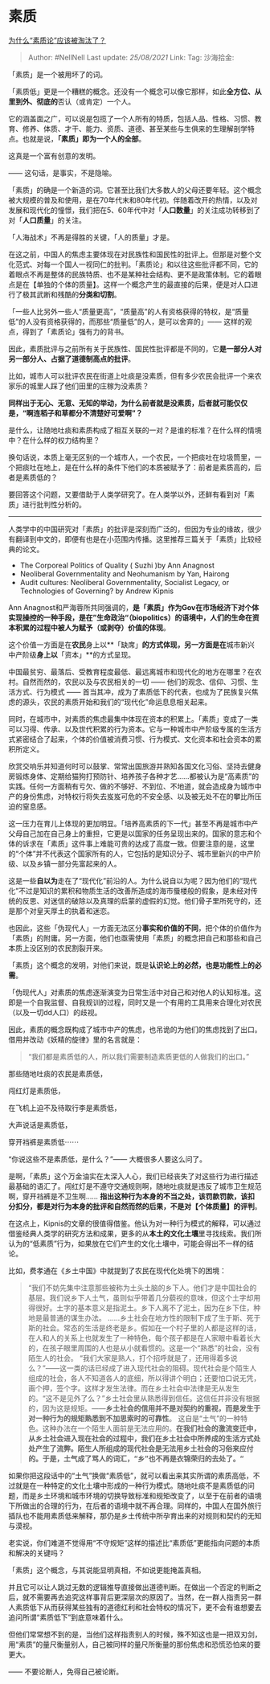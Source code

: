 # 素质
[为什么“素质论”应该被淘汰了？](https://zhuanlan.zhihu.com/p/103268667)

> Author: #NellNell
> Last update: *25/08/2021*
> Link:
> Tag:
> 沙海拾金:

「素质」是一个被用坏了的词。

「素质低」更是一个糟糕的概念。还没有一个概念可以像它那样，如此**全方位、从里到外、彻底的**否认（或肯定）一个人。

它的涵盖面之广，可以说是包揽了一个人所有的特质，包括人品、性格、习惯、教育、修养、体质、才干、能力、资质、道德、甚至某些与生俱来的生理解剖学特点。也就是说，**「素质」即为一个人的全部**。

这真是一个富有创意的发明。

—— 这句话，是事实，不是隐喻。

「素质」的确是一个新造的词。它甚至比我们大多数人的父母还要年轻。这个概念被大规模的普及和使用，是在70年代末和80年代初。伴随着改开的热情，以及对发展和现代化的憧憬，我们把在5、60年代中对「**人口数量**」的关注成功转移到了对「**人口质量**」的关注。

「人海战术」不再是得胜的关键，「人的质量」才是。

在这之前，中国人的焦虑主要体现在对民族性和国民性的批评上。但那是对整个文化范式、对每一个国人一视同仁的批判。「素质论」和以往这些批评都不同，它的着眼点不再是整体的民族特质、也不是某种社会结构、更不是政策体制。它的着眼点是在【单独的个体的质量】。这样一个概念产生的最直接的后果，便是对人口进行了极其武断和残酷的**分类和切割**。

「一些人比另外一些人“质量更高”，“质量高”的人有资格获得的特权，是“质量低”的人没有资格获得的，而那些“质量低”的人，是可以舍弃的」—— 这样的观点，得到了「素质论」强有力的背书。

因此，素质批评与之前所有关于民族性、国民性批评都是不同的，它**是一部分人对另一部分人、占据了道德制高点的批评**。

比如，城市人可以批评农民在街道上吐痰是没素质，但有多少农民会批评一个来农家乐的城里人踩了他们田里的庄稼为没素质？

**同样出于无心、无意、无知的举动，为什么前者就是没素质，后者就可能仅仅是，“啊连稻子和草都分不清楚好可爱啊”？**

是什么，让随地吐痰和素质构成了相互关联的一对？是谁的标准？在什么样的情境中？在什么样的权力结构里？

换句话说，本质上毫无区别的一个城市人，一个农民，一个把痰吐在垃圾筒里，一个把痰吐在地上，是在什么样的条件下他们的本质被赋予了：前者是素质高的，后者是素质低的？

要回答这个问题，又要借助于人类学研究了。在人类学以外，还鲜有看到对「素质」进行批判性分析的。

---

人类学中的中国研究对「素质」的批评是深刻而广泛的，但因为专业的缘故，很少有翻译到中文的，即便有也是在小范围内传播。这里推荐三篇关于「素质」比较经典的论文。

-   The Corporeal Politics of Quality ( Suzhi )by Ann Anagnost
-   Neoliberal Governmentality and Neohumanism by Yan, Hairong
-   Audit cultures: Neoliberal Governmentality, Socialist Legacy, or Technologies of Governing? by Andrew Kipnis

Ann Anagnost和严海蓉所共同强调的，**是「素质」作为Gov在市场经济下对个体实现操控的一种手段，是在”生命政治“（biopolitics）的语境中，人们的生命在资本积累的过程中被人为赋予（或剥夺）价值的体现**。

这个价值一方面是在**农民**身上以**「缺席」**的方式体现，另一方面是在**城市新兴中产阶级**身上以**「资本」**的方式呈现。

中国最贫穷、最落后、受教育程度最低、最远离城市和现代化的地方在哪里？在农村。自然而然的，农民以及与农民相关的一切 —— 他们的观念、信仰、习惯、生活方式、行为模式 —— 首当其冲，成为了素质低下的代表，也成为了民族复兴焦虑的源头，农民的素质开始和我们的“现代化”命运息息相关起来。

同时，在城市中，对素质的焦虑最集中体现在资本的积累上。「素质」变成了一类可以习得、传承、以及世代积累的行为资本。它与一种城市中产阶级专属的生活方式紧密结合了起来，个体的价值被消费习惯、行为模式、文化资本和社会资本的累积所定义。

欣赏交响乐并知道何时可以鼓掌、常常出国旅游并熟知各国文化习俗、坚持去健身房锻炼身体、定期给猫狗打预防针、培养孩子各种才艺……都被认为是“高素质”的实践。任何一方面稍有亏欠、做的不够好、不到位、不地道，就会造成身为城市中产的身份焦虑，对特权行将失去岌岌可危的不安全感、以及被无处不在的攀比所压迫的窒息感。

这一压力在育儿上体现的更加明显。「培养高素质的下一代」甚至不再是城市中产父母自己加在自己身上的重担，它更是以国家的任务呈现出来的。国家的意志和个体的诉求在「素质」这件事上难能可贵的达成了高度一致。但要注意的是，这里的“个体”并不代表这个国家所有的人，它包括的是知识分子、城市里新兴的中产阶级、以及乡镇一部分先富起来的人。

这是一些**自以为**走在了“现代化”前沿的人。为什么说自以为呢？因为他们的“现代化”不过是知识的累积和物质生活的改善所造成的海市蜃楼般的假象，是未经对传统的反思、对迷信的破除以及真理的启蒙的虚假的幻觉。他们骨子里所死守的，还是那个对皇天厚土的执着和迷恋。

也因此，这些「伪现代人」一方面无法区分**事实和价值的不同**，把个体的价值作为「素质」的附庸。另一方面，他们也亟需使用「素质」的概念把自己和那些和自己本质上没区别的农民割裂开来。

「素质」这个概念的发明，对他们来说，既是**认识论上的必然，也是功能性上的必需**。

「伪现代人」对素质的焦虑逐渐演变为日常生活中对自己和对他人的认知标准。这即是一个自我监督、自我规训的过程，同时又是一个有用的工具用来合理化对农民（以及一切dd人口）的歧视。

因此，素质的概念既构成了城市中产的焦虑，也吊诡的为他们的焦虑找到了出口。借用并改动《妖精的旋律》里的名言就是：

> “我们都是素质低的人，所以我们需要制造素质更低的人做我们的出口。”

那些随地吐痰的农民是素质低，

闯红灯是素质低，

在飞机上迫不及待取行李是素质低，

大声说话是素质低，

穿开裆裤是素质低⋯⋯

“你说这些不是素质低，是什么？”—— 大概很多人要这么问了。

是啊，「素质」这个万金油实在太深入人心，我们已经丧失了对这些行为进行描述最基础的语汇了。闯红灯是不遵守交通规则啊，随地吐痰就是违反了城市卫生规范啊，穿开裆裤是不卫生啊…… **指出这种行为本身的不当之处，该罚款罚款，该扣分扣分，都是对行为本身的批评和自然而然的后果，不是对【个体质量】的评判**。

在这点上，Kipnis的文章的很值得借鉴。他认为对一种行为模式的解释，可以通过借鉴经典人类学的研究方法和成果，更多的从**本土的文化土壤**里寻找线索。我们所认为的“低素质”行为，如果放在它们产生的文化土壤中，可能会得出不一样的结论。

比如，费孝通在《乡土中国》中就提到了农民在现代化处境下的困境：

> “我们不妨先集中注意那些被称为土头土脑的乡下人。他们才是中国社会的基层。我们说乡下人土气，虽则似乎带着几分藐视的意味，但这个土字却用得很好。土字的基本意义是指泥土。乡下人离不了泥土，因为在乡下住，种地是最普通的谋生办法。
> ……乡土社会在地方性的限制下成了生于斯、死于斯的社会。常态的生活是终老是乡。假如在一个村子里的人都是这样的话，在人和人的关系上也就发生了一种特色，每个孩子都是在人家眼中看着长大的，在孩子眼里周围的人也是从小就看惯的。这是一个“熟悉”的社会，没有陌生人的社会。
> “我们大家是熟人，打个招呼就是了，还用得着多说么？”——这一类的话已经成了进入现代社会的阻碍。现代社会是个陌生人组成的社会，各人不知道各人的底细，所以得讲个明白；还要怕口说无凭，画个押，签个字。这样才发生法律。而在乡土社会中法律是无从发生的。“这不是见外了么？”乡土社会里从熟悉得到信任。这信任并非没有根据的，因为这是规矩。——**乡土社会的信用并不是对契约的重视，而是发生于对一种行为的规矩熟悉到不加思索时的可靠性**。
> 这自是“土气”的一种特色。这种办法在一个陌生人面前是无法应用的。**在我们社会的激流变迁中，从乡土社会进入现在社会的过程中，我们在乡土社会中所养成的生活方式处处产生了流弊。陌生人所组成的现代社会是无法用乡土社会的习俗来应付的。于是，土气成了骂人的词汇，“乡”也不再是衣锦荣归的去处了。“**

如果你把这段话中的“土气”换做“素质低”，就可以看出来其实所谓的素质高低，不过就是在一种特定的文化土壤中形成的一种行为模式。随地吐痰不是素质低的问题，而是乡土环境和城市环境的切换导致标准和规矩改变了，以至于在前者的语境下所做出的合理的行为，在后者的语境中就不再合理。同样的，中国人在国外旅行插队也不能用素质低来解释，那仍是乡土传统中所孕育出来的对规则和契约的无知与漠视。

老实说，你们难道不觉得用“不守规矩”这样的描述比“素质低”更能指向问题的本质和解决的关键吗？

「素质」这个概念，与其说能显明真相，不如说更能掩盖真相。

并且它可以让人跳过无数的逻辑推导直接做出道德判断。在做出一个否定的判断之后，就不需要再去追究这样事背后更深层次的原因了。当然，在一群人指责另一群人素质低下从而获得某些独有的道德红利和社会特权的情况下，更不会有谁想要去追问所谓“素质低下”到底意味着什么。

但他们常常想不到的是，当他们这样指责别人的时候，殊不知这也是一把双刃剑，用“素质”的量尺衡量别人，自己被同样的量尺所衡量的那份焦虑和恐慌恐怕来的要更大。

—— 不要论断人，免得自己被论断。
